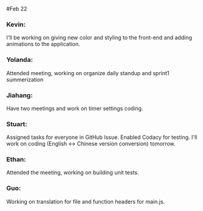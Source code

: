 #Feb 22

### Kevin:
I'll be working on giving new color and styling to the front-end and adding animations to the application.

### Yolanda:
Attended meeting, working on organize daily standup and sprint1 summerization

### Jiahang:
Have two meetings and work on timer settings coding.

### Stuart:
Assigned tasks for everyone in GitHub Issue. Enabled Codacy for testing. I'll work on coding (English <-> Chinese version conversion) tomorrow.

### Ethan:
Attended the meeting, working on building unit tests.

### Guo:
Working on translation for file and function headers for main.js.